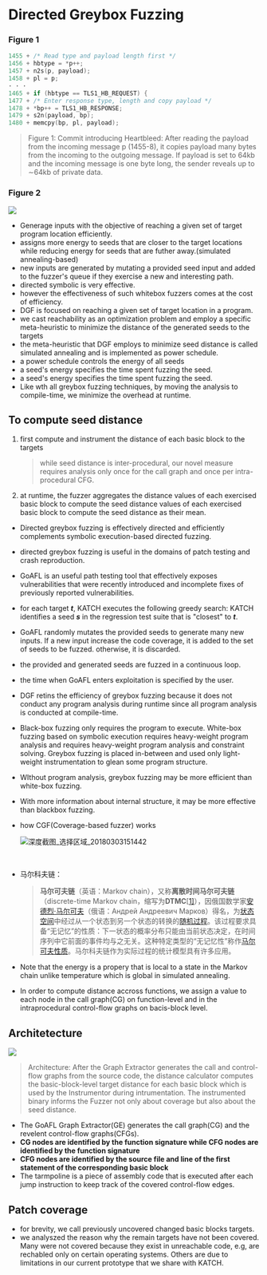 # Directed Greybox Fuzzing

### Figure 1

```c
1455 + /* Read type and payload length first */
1456 + hbtype = *p++;
1457 + n2s(p, payload);
1458 + pl = p;
· · ·
1465 + if (hbtype == TLS1_HB_REQUEST) {
1477 + /* Enter response type, length and copy payload */
1478 + *bp++ = TLS1_HB_RESPONSE;
1479 + s2n(payload, bp);
1480 + memcpy(bp, pl, payload);
```

> Figure 1: Commit introducing Heartbleed: After reading the payload from the incoming message p (1455-8), it copies payload many bytes from the incoming to the outgoing message. If payload is set to 64kb and the incoming message is one byte long, the sender reveals up to ∼64kb of private data.

### Figure 2

![](http://ww1.sinaimg.cn/large/006AWYXBly1fowitpkcwqj30en099dgc.jpg)



- Generage inputs with the objective of reaching a given set of target program location efficiently.
- assigns more energy to seeds that are closer to the target locations while reducing energy for seeds that are futher away.(simulated annealing-based)
- new inputs are generated by mutating a provided seed input and added to the fuzzer's queue if they exercise a new and interesting path.
- directed symbolic is very effective.
- however the effectiveness of such whitebox fuzzers comes at the cost of efficiency.
- DGF is focused on reaching a given set of target location in a program.
- we cast reachability as an optimization problem and employ a specific meta-heuristic to minimize the distance of the generated seeds to the targets
- the meta-heuristic that DGF employs to minimize seed distance is called simulated annealing and is implemented as power schedule.
- a power schedule controls the energy of all seeds
- a seed's energy specifies the time spent fuzzing the seed.
- a seed's energy specifies the time spent fuzzing the seed.
- Like wth all greybox fuzzing techniques, by moving the analysis to compile-time, we minimize the overhead at runtime.



## To compute seed distance

1. first compute and instrument the distance of each basic block to the targets

   > while seed distance is inter-procedural, our novel measure requires analysis only once for the call graph and once per intra-procedural CFG.

2. at runtime, the fuzzer aggregates the distance values of each exercised basic block to compute the seed distance values of each exercised basic block to compute the seed distance as their mean.

- Directed greybox fuzzing is effectively directed and efficiently complements symbolic execution-based directed fuzzing.

- directed greybox fuzzing is useful in the domains of patch testing and crash reproduction.

- GoAFL is an useful path testing tool that effectively exposes vulnerabilities that were recently introduced and incomplete fixes of previously reported vulnerabilities.

- for each target ***t***, KATCH executes the following greedy search: KATCH identifies a seed ***s*** in the regression test suite that is "closest" to ***t***.

- GoAFL randomly mutates the provided seeds to generate many new inputs. If a new input increase the code coverage, it is added to the set of seeds to be fuzzed. otherwise, it is discarded.

- the provided and generated seeds are fuzzed in a continuous loop.

- the time when GoAFL enters exploitation is specified by the user.

- DGF retins the efficiency of greybox fuzzing because it does not conduct any program analysis during runtime since all program analysis is conducted at compile-time.

- Black-box fuzzing only requires the program to execute. White-box fuzzing based on symbolic execution requires heavy-weight program analysis and requires heavy-weight program analysis and constraint solving. Greybox fuzzing is placed in-between and used only light-weight instrumentation to glean some program structure.

- WIthout program analysis, greybox fuzzing may be more efficient than white-box fuzzing. 

- With more information about internal structure, it may be more effective than blackbox fuzzing.

- how CGF(Coverage-based fuzzer) works

  ![深度截图_选择区域_20180303151442](../../../../home/m4x/my_repo/DGF/Pics/深度截图_选择区域_20180303151442.png)

  ​

- 马尔科夫链：

  > **马尔可夫链**（英语：Markov chain），又称**离散时间马尔可夫链**（discrete-time Markov chain，缩写为**DTMC**[[1\]](https://zh.wikipedia.org/wiki/%E9%A9%AC%E5%B0%94%E5%8F%AF%E5%A4%AB%E9%93%BE#cite_note-1)），因俄国数学家[安德烈·马尔可夫](https://zh.wikipedia.org/wiki/%E9%A9%AC%E5%B0%94%E5%8F%AF%E5%A4%AB)（俄语：Андрей Андреевич Марков）得名，为[状态空间](https://zh.wikipedia.org/wiki/%E7%8B%80%E6%85%8B%E7%A9%BA%E9%96%93_(%E8%A8%88%E7%AE%97%E6%A9%9F%E7%A7%91%E5%AD%B8))中经过从一个状态到另一个状态的转换的[随机过程](https://zh.wikipedia.org/wiki/%E9%9A%8F%E6%9C%BA%E8%BF%87%E7%A8%8B)。该过程要求具备“无记忆”的性质：下一状态的概率分布只能由当前状态决定，在时间序列中它前面的事件均与之无关。这种特定类型的“无记忆性”称作[马尔可夫性质](https://zh.wikipedia.org/wiki/%E9%A6%AC%E5%8F%AF%E5%A4%AB%E6%80%A7%E8%B3%AA)。马尔科夫链作为实际过程的统计模型具有许多应用。

- Note that the energy is a propery that is local to a state in the Markov chain unlike temperature which is global in simulated annealing.

- In order to compute distance accross functions, we assign a value to each node in the call graph(CG) on function-level and in the intraprocedural control-flow graphs on bacis-block level.


## Architetecture

![](http://ww1.sinaimg.cn/large/006AWYXBly1fp1tmk7netj30py07kq3o.jpg)

> Architecture: After the Graph Extractor generates the call and control-flow graphs from the source code, the distance calculator computes the basic-block-level target distance for each basic block which is used by the Instrumentor during intrumentation. The instrumented binary informs the Fuzzer not only about coverage but also about the seed distance.

- The GoAFL Graph Extractor(GE) generates the call graph(CG) and the revelent control-flow graphs(CFGs). 
- **CG nodes are identified by the function signature while CFG nodes are identified by the function signature**
- **CFG nodes are identified by the source file and line of the first statement of the corresponding basic block**
- The tarmpoline is a piece of assembly code that is executed after each jump instruction to keep track of the covered control-flow edges.

## Patch coverage

- for brevity, we call previously uncovered changed basic blocks targets.
- we analyszed the reason why the remain targets have not been covered. Many were not covered because they exist in unreachable code, e.g, are rechabled only on certain operating systems. Others are due to limitations in our current prototype that we share with KATCH.